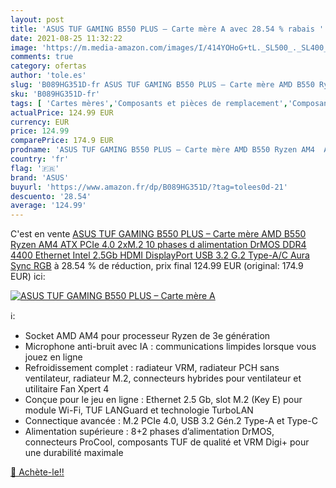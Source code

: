 ```yaml
---
layout: post
title: 'ASUS TUF GAMING B550 PLUS – Carte mère A avec 28.54 % rabais '
date: 2021-08-25 11:32:22
image: 'https://m.media-amazon.com/images/I/414YOHoG+tL._SL500_._SL400_.jpg'
comments: true
category: ofertas
author: 'tole.es'
slug: 'B089HG351D-fr ASUS TUF GAMING B550 PLUS – Carte mère AMD B550 Ryzen AM4...'
sku: 'B089HG351D-fr'
tags: [ 'Cartes mères','Composants et pièces de remplacement','Composants internes','Informatique','asus', ]
actualPrice: 124.99 EUR
currency: EUR
price: 124.99
comparePrice: 174.9 EUR
prodname: 'ASUS TUF GAMING B550 PLUS – Carte mère AMD B550 Ryzen AM4  ATX  PCIe 4.0  2xM.2  10 phases d alimentation DrMOS  DDR4 4400  Ethernet Intel 2.5Gb  HDMI  DisplayPort  USB 3.2 G.2 Type-A/C  Aura Sync RGB'
country: 'fr'
flag: '🇫🇷'
brand: 'ASUS'
buyurl: 'https://www.amazon.fr/dp/B089HG351D/?tag=tolees0d-21'
descuento: '28.54'
average: '124.99'
---
```


C'est en vente [ASUS TUF GAMING B550 PLUS – Carte mère AMD B550 Ryzen AM4  ATX  PCIe 4.0  2xM.2  10 phases d alimentation DrMOS  DDR4 4400  Ethernet Intel 2.5Gb  HDMI  DisplayPort  USB 3.2 G.2 Type-A/C  Aura Sync RGB](https://www.amazon.fr/dp/B089HG351D/?tag=tolees0d-21)  à  28.54 % de réduction, prix final  124.99 EUR (original: 174.9 EUR) ici:

[![ASUS TUF GAMING B550 PLUS – Carte mère A](https://m.media-amazon.com/images/I/414YOHoG+tL._SL500_._SL400_.jpg)](https://www.amazon.fr/dp/B089HG351D/?tag=tolees0d-21)

ℹ️:

- Socket AMD AM4 pour processeur Ryzen de 3e génération
- Microphone anti-bruit avec IA : communications limpides lorsque vous jouez en ligne
- Refroidissement complet : radiateur VRM, radiateur PCH sans ventilateur, radiateur M.2, connecteurs hybrides pour ventilateur et utilitaire Fan Xpert 4
- Conçue pour le jeu en ligne : Ethernet 2.5 Gb, slot M.2 (Key E) pour module Wi-Fi, TUF LANGuard et technologie TurboLAN
- Connectique avancée : M.2 PCIe 4.0, USB 3.2 Gén.2 Type-A et Type-C
- Alimentation supérieure : 8+2 phases d’alimentation DrMOS, connecteurs ProCool, composants TUF de qualité et VRM Digi+ pour une durabilité maximale

[🛒 Achète-le!!](https://www.amazon.fr/dp/B089HG351D/?tag=tolees0d-21)
